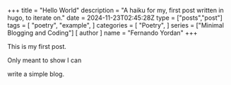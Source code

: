 +++
title = "Hello World"
description = "A haiku for my, first post written in hugo, to iterate on."
date = 2024-11-23T02:45:28Z
type = ["posts","post"]
tags = [
    "poetry",
    "example",
]
categories = [
    "Poetry",
]
series = ["Minimal Blogging and Coding"]
[ author ]
  name = "Fernando Yordan"
+++

This is my first post.

Only meant to show I can

write a simple blog.
